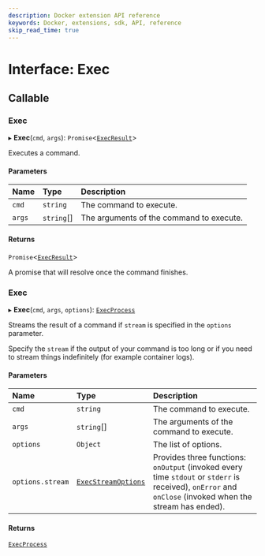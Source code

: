 ```yaml
---
description: Docker extension API reference
keywords: Docker, extensions, sdk, API, reference
skip_read_time: true
---
```


# Interface: Exec

## Callable

### Exec

▸ **Exec**(`cmd`, `args`): `Promise`<[`ExecResult`](ExecResult.md)\>

Executes a command.

#### Parameters

| Name | Type | Description |
| :------ | :------ | :------ |
| `cmd` | `string` | The command to execute. |
| `args` | `string`[] | The arguments of the command to execute. |

#### Returns

`Promise`<[`ExecResult`](ExecResult.md)\>

A promise that will resolve once the command finishes.

### Exec

▸ **Exec**(`cmd`, `args`, `options`): [`ExecProcess`](ExecProcess.md)

Streams the result of a command if `stream` is specified in the `options` parameter.

Specify the `stream` if the output of your command is too long or if you need to stream things indefinitely (for example container logs).

#### Parameters

| Name | Type | Description |
| :------ | :------ | :------ |
| `cmd` | `string` | The command to execute. |
| `args` | `string`[] | The arguments of the command to execute. |
| `options` | `Object` | The list of options. |
| `options.stream` | [`ExecStreamOptions`](ExecStreamOptions.md) | Provides three functions: `onOutput` (invoked every time `stdout` or `stderr` is received), `onError` and `onClose` (invoked when the stream has ended). |

#### Returns

[`ExecProcess`](ExecProcess.md)
